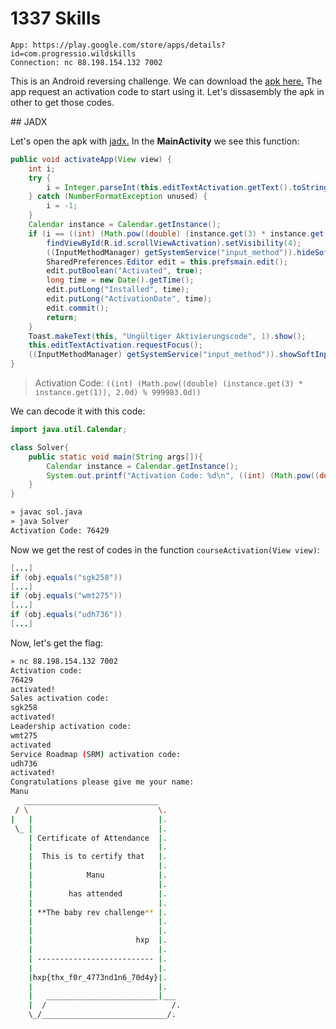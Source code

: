 # 1337 Skills
```
App: https://play.google.com/store/apps/details?id=com.progressio.wildskills
Connection: nc 88.198.154.132 7002
```

This is an Android reversing challenge. We can download the [apk here.](https://apkpure.com/es/wild-skills/com.progressio.wildskills)
The app request an activation code to start using it. Let's dissasembly the apk in other to get those codes.

## JADX

Let's open the apk with [jadx.](https://github.com/skylot/jadx)
In the **MainActivity** we see this function:
```java
public void activateApp(View view) {
    int i;
    try {
        i = Integer.parseInt(this.editTextActivation.getText().toString());
    } catch (NumberFormatException unused) {
        i = -1;
    }
    Calendar instance = Calendar.getInstance();
    if (i == ((int) (Math.pow((double) (instance.get(3) * instance.get(1)), 2.0d) % 999983.0d))) {
        findViewById(R.id.scrollViewActivation).setVisibility(4);
        ((InputMethodManager) getSystemService("input_method")).hideSoftInputFromWindow(this.editTextActivation.getWindowToken(), 0);
        SharedPreferences.Editor edit = this.prefsmain.edit();
        edit.putBoolean("Activated", true);
        long time = new Date().getTime();
        edit.putLong("Installed", time);
        edit.putLong("ActivationDate", time);
        edit.commit();
        return;
    }
    Toast.makeText(this, "Ungültiger Aktivierungscode", 1).show();
    this.editTextActivation.requestFocus();
    ((InputMethodManager) getSystemService("input_method")).showSoftInput(this.editTextActivation, 1);
}
```
> Activation Code: `((int) (Math.pow((double) (instance.get(3) * instance.get(1)), 2.0d) % 999983.0d))`

We can decode it with this code:
```java
import java.util.Calendar;

class Solver{  
    public static void main(String args[]){
        Calendar instance = Calendar.getInstance();
        System.out.printf("Activation Code: %d\n", ((int) (Math.pow((double) (instance.get(3) * instance.get(1)), 2.0d) % 999983.0d)));  
    }
}
```
```bash
» javac sol.java
» java Solver
Activation Code: 76429
```

Now we get the rest of codes in the function `courseActivation(View view)`:
```java
[...]
if (obj.equals("sgk258"))
[...]
if (obj.equals("wmt275"))
[...]
if (obj.equals("udh736"))
[...]
```

Now, let's get the flag:
```bash
» nc 88.198.154.132 7002
Activation code:
76429
activated!
Sales activation code:
sgk258
activated!
Leadership activation code:
wmt275
activated
Service Roadmap (SRM) activation code:
udh736
activated!
Congratulations please give me your name:
Manu
   ______________________________
 / \                             \.
|   |                            |.
 \_ |                            |.
    | Certificate of Attendance  |.
    |                            |.
    |  This is to certify that   |.
    |                            |.
    |            Manu            |.
    |                            |.
    |        has attended        |.
    |                            |.
    | **The baby rev challenge** |.
    |                            |.
    |                            |.
    |                       hxp  |.
    |                            |.
    | -------------------------- |.
    |                            |.
    |hxp{thx_f0r_4773nd1n6_70d4y}|.
    |                            |.
    |   _________________________|___
    |  /                            /.
    \_/____________________________/.

```

